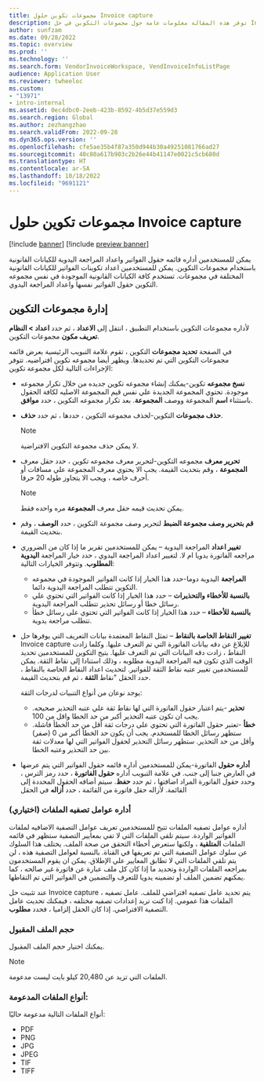 ```yaml
---
title: مجموعات تكوين حلول Invoice capture
description: توفر هذه المقالة معلومات عامة حول مجموعات التكوين في حل Invoice capture.
author: sunfzam
ms.date: 09/28/2022
ms.topic: overview
ms.prod: ''
ms.technology: ''
ms.search.form: VendorInvoiceWorkspace, VendInvoiceInfoListPage
audience: Application User
ms.reviewer: twheeloc
ms.custom:
- "13971"
- intro-internal
ms.assetid: 0ec4dbc0-2eeb-423b-8592-4b5d37e559d3
ms.search.region: Global
ms.author: zezhangzhao
ms.search.validFrom: 2022-09-28
ms.dyn365.ops.version: ''
ms.openlocfilehash: cfe5ae35b4f87a350d944b30a49251081766ad27
ms.sourcegitcommit: 40c80a617b903c2b26e44b41147e0021c5cb680d
ms.translationtype: HT
ms.contentlocale: ar-SA
ms.lasthandoff: 10/18/2022
ms.locfileid: "9691121"
---
```

# <a name="invoice-capture-solution-configuration-groups"></a>مجموعات تكوين حلول Invoice capture

[!include [banner](../includes/banner.md)]
[!include [preview banner](../includes/preview-banner.md)]

يمكن للمستخدمين أداره قائمه حقول الفواتير واعداد المراجعة اليدوية للكيانات القانونية باستخدام مجموعات التكوين. يمكن للمستخدمين اعداد تكوينات الفواتير للكيانات القانونية المختلفة في مجموعات. تستخدم كافة الكيانات القانونية الموجودة في نفس مجموعه التكوين حقول الفواتير نفسها واعداد المراجعة اليدوي.

## <a name="manage-configuration-groups"></a>إدارة مجموعات التكوين

لأداره مجموعات التكوين باستخدام التطبيق ، انتقل إلى **الاعداد** ، ثم حدد **اعداد \> النظام تعريف مكون** مجموعات التكوين.

في الصفحة **تحديد مجموعات** التكوين ، تقوم علامة التبويب الرئيسية بعرض قائمه مجموعات التكوين التي تم تحديدها. ويظهر أيضا مجموعه تكوين افتراضيه. تتوفر الإجراءات التالية لكل مجموعة تكوين:

- **نسخ مجموعه** تكوين-يمكنك إنشاء مجموعه تكوين جديده من خلال تكرار مجموعه موجودة. تحتوي المجموعة الجديدة علي نفس قيم المجموعة الاصليه لكافة الحقول باستثناء **اسم** المجموعة ووصف **المجموعة**. بعد تكرار مجموعه التكوين ، حدد **موافق**.
- **حذف مجموعات** التكوين-لحذف مجموعه التكوين ، حددها ، ثم حدد **حذف**.

    > [!NOTE]
    > لا يمكن حذف مجموعة التكوين الافتراضية.

- **تحرير معرف** مجموعه التكوين-لتحرير معرف مجموعه تكوين ، حدد حقل معرف **المجموعة** ، وقم بتحديث القيمة. يجب الا يحتوي معرف المجموعة علي مسافات أو أحرف خاصه ، ويجب الا يتجاوز طوله 20 حرفا.

    > [!NOTE]
    > يمكن تحديث قيمه حقل معرف **المجموعة** مره واحده فقط.

- **قم بتحرير وصف مجموعة الضبط** لتحرير وصف مجموعة التكوين ، حدد **الوصف** ، وقم بتحديث القيمة.
- **تغيير اعداد** المراجعة اليدوية – يمكن للمستخدمين تقرير ما إذا كان من الضروري مراجعه الفاتورة يدويا ام لا. لتغيير اعداد المراجعة اليدوي ، حدد خيار المراجعة **اليدوية المطلوب**. وتتوفر الخيارات التالية:

    - **المراجعة** اليدوية دوما-حدد هذا الخيار إذا كانت الفواتير الموجودة في مجموعه التكوين تتطلب المراجعة اليدوية دائما.
    - **بالنسبة للأخطاء والتحذيرات** – حدد هذا الخيار إذا كانت الفواتير التي تحتوي علي رسائل خطا أو رسائل تحذير تتطلب المراجعة اليدوية.
    - **بالنسبة للأخطاء** – حدد هذا الخيار إذا كانت الفواتير التي تحتوي على رسائل خطأ تتطلب مراجعة يدوية.

- **تغيير النقاط الخاصة بالنقاط** – تمثل النقاط المعتمدة بيانات التعريف التي يوفرها حل Invoice capture للإبلاغ عن دقه بيانات الفاتورة التي تم التعرف عليها. وكلما زادت النقاط ، زادت دقه البيانات التي تم التعرف عليها. يتيح التكوين للمستخدمين تحديد الوقت الذي تكون فيه المراجعة اليدوية مطلوبه ، وذلك استنادا إلى نقاط الثقة. يمكن للمستخدمين تغيير عتبه نقاط الثقة للفواتير. لتحديث اعداد النقاط الخاصة بالنقاط ، حدد الحقل "نقاط **الثقة** ، ثم قم بتحديث القيمة.

    يوجد نوعان من أنواع التنبيات لدرجات الثقة:

    - **تحذير** -يتم اعتبار حقول الفاتورة التي لها نقاط ثقة علي عتبه التحذير صحيحه. يجب ان تكون عتبه التحذير أكبر من حد الخطا واقل من 100.
    - **خطأ** -تعتبر حقول الفاتورة التي تحتوي على درجات ثقة أقل من حد الخطأ فاشلة. ستظهر رسائل الخطا للمستخدم. يجب أن يكون حد الخطأ أكبر من 0 (صفر) وأقل من حد التحذير. ستظهر رسائل التحذير لحقول الفواتير التي لها معدلات ثقة بين حد التحذير وعتبه الخطا.

- **أداره حقول** الفاتورة-يمكن للمستخدمين أداره قائمه حقول الفواتير التي يتم عرضها في العارض جنبا إلى جنب. في علامة التبويب أداره **حقول الفاتورة** ، حدد رمز الترس ، وحدد حقول الفاتورة المراد اضافتها ، ثم حدد **حفظ**. سيتم أضافه الحقول المحددة إلى القائمة. لأزاله حقل فاتورة من القائمة ، حدد **أزاله** في الحقل

### <a name="manage-file-filters-optional"></a>أداره عوامل تصفيه الملفات (اختياري)

أداره عوامل تصفيه الملفات تتيح للمستخدمين تعريف عوامل التصفية الاضافيه لملفات الفواتير الواردة. سيتم تلقي الملفات التي لا تفي بمعايير التصفية ستظهر في قائمه الملفات **المتلقية** ، ولكنها ستعرض أخطاء التحقق من صحة الملف. يختلف هذا السلوك عن سلوك عوامل التصفية التي تم تعريفها في القناة. بالنسبة لعوامل التصفية هذه ، لن يتم تلقي الملفات التي لا تطابق المعايير علي الإطلاق. يمكن ان يقوم المستخدمون بمراجعه الملفات الواردة وتحديد ما إذا كان كل ملف عبارة عن فاتورة غير صالحه ، كما يمكنهم تضمين الملف أو تضمينه يدويا للتعرف والتضمين في الفواتير التي تم التقاطها.

عند تثبيت حل Invoice capture ، يتم تحديد عامل تصفيه افتراضي للملف. عامل تصفيه الملفات هذا عمومي. إذا كنت تريد إعدادات تصفيه مختلفه ، فيمكنك تحديث عامل التصفية الافتراضي. إذا كان الحقل إلزاميا ، فحدد **مطلوب**. 

### <a name="accepted-file-size"></a>حجم الملف المقبول

يمكنك اختيار حجم الملف المقبول.

> [!NOTE]
> الملفات التي تزيد عن 20,480 كيلو بايت ليست مدعومة.

### <a name="supported-file-types"></a>أنواع الملفات المدعومة: 

أنواع الملفات التالية مدعومة حاليًا:

- PDF
- PNG
- JPG
- JPEG
- TIF
- TIFF
